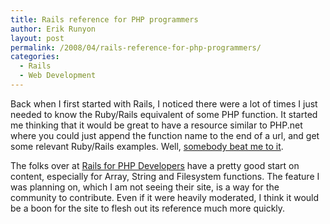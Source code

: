 ```yaml
---
title: Rails reference for PHP programmers
author: Erik Runyon
layout: post
permalink: /2008/04/rails-reference-for-php-programmers/
categories:
  - Rails
  - Web Development
---
```

Back when I first started with Rails, I noticed there were a lot of times I just needed to know the Ruby/Rails equivalent of some PHP function. It started me thinking that it would be great to have a resource similar to PHP.net where you could just append the function name to the end of a url, and get some relevant Ruby/Rails examples. Well, [somebody beat me to it][1].<!-- more -->

The folks over at [Rails for PHP Developers][2] have a pretty good start on content, especially for Array, String and Filesystem functions. The feature I was planning on, which I am not seeing their site, is a way for the community to contribute. Even if it were heavily moderated, I think it would be a boon for the site to flesh out its reference much more quickly.

 [1]: http://railsforphp.com/reference/ "Rails for PHP Developers"
 [2]: http://railsforphp.com "Rails for PHP Developers"